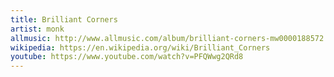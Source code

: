 ```yaml
---
title: Brilliant Corners
artist: monk
allmusic: http://www.allmusic.com/album/brilliant-corners-mw0000188572
wikipedia: https://en.wikipedia.org/wiki/Brilliant_Corners
youtube: https://www.youtube.com/watch?v=PFQWwg2QRd8
---
```

